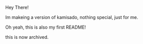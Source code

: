 Hey There!

Im makeing a version of kamisado, nothing special, just for me.

Oh yeah, this is also my first README!


this is now archived.
